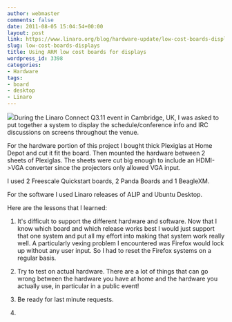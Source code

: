 ```yaml
---
author: webmaster
comments: false
date: 2011-08-05 15:04:54+00:00
layout: post
link: https://www.linaro.org/blog/hardware-update/low-cost-boards-displays/
slug: low-cost-boards-displays
title: Using ARM low cost boards for displays
wordpress_id: 3398
categories:
- Hardware
tags:
- board
- desktop
- Linaro
---
```


[![](http://www.linaro.org/linaro-blog/wp-content/uploads/2011/08/disp-300x231.jpg)](http://www.linaro.org/linaro-blog/wp-content/uploads/2011/08/disp.jpeg)During the Linaro Connect Q3.11 event in Cambridge, UK, I was asked to put together a system to display the schedule/conference info and IRC discussions on screens throughout the venue.

For the hardware portion of this project I bought thick Plexiglas at Home Depot and cut it fit the board. Then mounted the hardware between 2 sheets of Plexiglas. The sheets were cut big enough to include an HDMI->VGA converter since the projectors only allowed VGA input.

I used 2 Freescale Quickstart boards, 2 Panda Boards and 1 BeagleXM.

For the software I used Linaro releases of ALIP and Ubuntu Desktop.

Here are the lessons that I learned:




  1. It's difficult to support the different hardware and software. Now that I know which board and which release
works best I would just support that one system and put all my effort into making that system work really well. A
particularly vexing problem I encountered was Firefox would lock up without any user input. So I had to reset the
Firefox systems on a regular basis.


  2. Try to test on actual hardware. There are a lot of things that can go wrong between the hardware you have at home
and the hardware you actually use, in particular in a public event!


  3. Be ready for last minute requests.
  4. 




